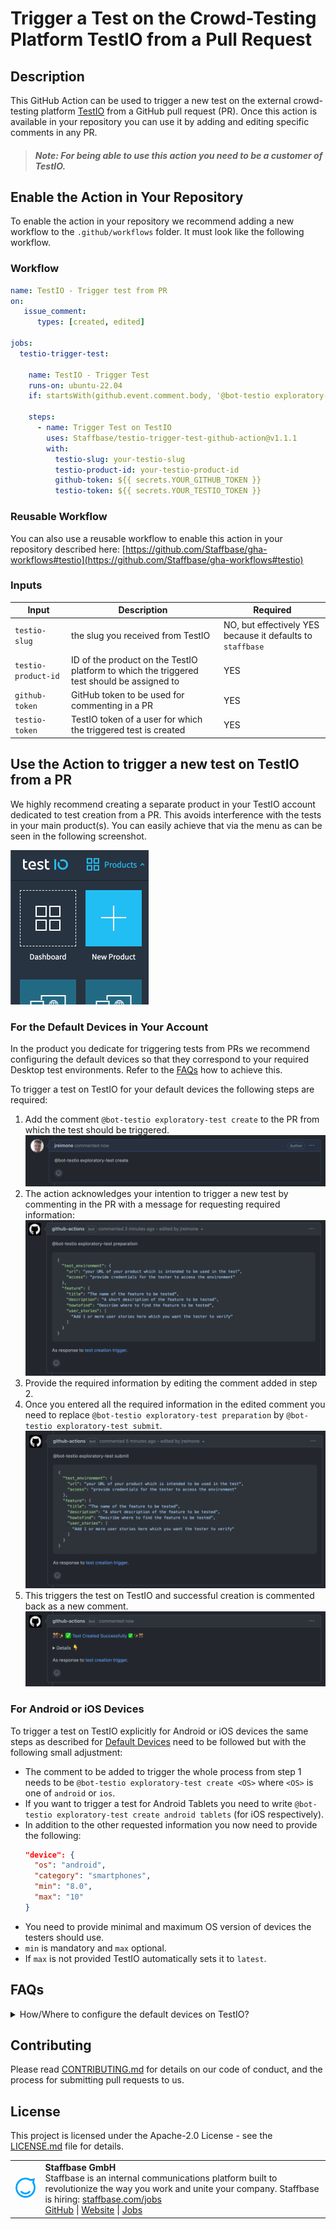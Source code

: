 # Trigger a Test on the Crowd-Testing Platform TestIO from a Pull Request 

## Description

This GitHub Action can be used to trigger a new test on the external crowd-testing platform [TestIO](https://test.io/services/exploratory-testing) from a GitHub pull request (PR).
Once this action is available in your repository you can use it by adding and editing specific comments in any PR.

> ##### Note: For being able to use this action you need to be a customer of TestIO.

## Enable the Action in Your Repository 

To enable the action in your repository we recommend adding a new workflow to the `.github/workflows` folder.
It must look like the following workflow. 

### Workflow

```yaml
name: TestIO - Trigger test from PR
on:
   issue_comment:
      types: [created, edited]

jobs:
  testio-trigger-test:

    name: TestIO - Trigger Test
    runs-on: ubuntu-22.04
    if: startsWith(github.event.comment.body, '@bot-testio exploratory-test')     # this is the prefix all subsequent comments must start with

    steps:
      - name: Trigger Test on TestIO
        uses: Staffbase/testio-trigger-test-github-action@v1.1.1
        with:
          testio-slug: your-testio-slug
          testio-product-id: your-testio-product-id
          github-token: ${{ secrets.YOUR_GITHUB_TOKEN }}
          testio-token: ${{ secrets.YOUR_TESTIO_TOKEN }}
```

### Reusable Workflow

You can also use a reusable workflow to enable this action in your repository described here: [https://github.com/Staffbase/gha-workflows#testio](https://github.com/Staffbase/gha-workflows#testio)

### Inputs

| Input               | Description                                                  | Required                                                   |
| ------------------- | ------------------------------------------------------------ | ---------------------------------------------------------- |
| `testio-slug`       | the slug you received from TestIO                            | NO, but effectively YES because it defaults to `staffbase` |
| `testio-product-id` | ID of the product on the TestIO platform to which the triggered test should be assigned to | YES                                                        |
| `github-token`      | GitHub token to be used for commenting in a PR               | YES                                                        |
| `testio-token`      | TestIO token of a user for which the triggered test is created | YES                                                        |

## Use the Action to trigger a new test on TestIO from a PR

We highly recommend creating a separate product in your TestIO account dedicated to test creation from a PR.
This avoids interference with the tests in your main product(s). 
You can easily achieve that via the menu as can be seen in the following screenshot.

<img src="docs/assets/images/testio-create-product.png" alt="create new TestIO product" />

### For the Default Devices in Your Account

In the product you dedicate for triggering tests from PRs we recommend configuring the default devices so that 
they correspond to your required Desktop test environments. Refer to the [FAQs](#faqs) how to achieve this.

To trigger a test on TestIO for your default devices the following steps are required:

1. Add the comment `@bot-testio exploratory-test create` to the PR from which the test should be triggered.
   <img src="docs/assets/images/test-create.png" alt="create test comment" />
2. The action acknowledges your intention to trigger a new test by commenting in the PR with a message for requesting required information:
   <img src="docs/assets/images/test-prepare.png" alt="prepare test comment" />
3. Provide the required information by editing the comment added in step 2.
4. Once you entered all the required information in the edited comment you need to replace `@bot-testio exploratory-test preparation` by `@bot-testio exploratory-test submit`.
   <img src="docs/assets/images/test-submit.png" alt="submit test comment" />
5. This triggers the test on TestIO and successful creation is commented back as a new comment.
   <img src="docs/assets/images/test-success.png" alt="success test comment" />

### For Android or iOS Devices

To trigger a test on TestIO explicitly for Android or iOS devices the same steps as described for [Default Devices](#for-the-default-devices-in-your-account)
need to be followed but with the following small adjustment:

- The comment to be added to trigger the whole process from step 1 needs to be `@bot-testio exploratory-test create <OS>` where `<OS>` is one of `android` or `ios`.
- If you want to trigger a test for Android Tablets you need to write `@bot-testio exploratory-test create android tablets` (for iOS respectively).
- In addition to the other requested information you now need to provide the following:
  ```json
  "device": {
    "os": "android",
    "category": "smartphones",
    "min": "8.0",
    "max": "10"
  }
  ```
- You need to provide minimal and maximum OS version of devices the testers should use.
- `min` is mandatory and `max` optional.
- If `max` is not provided TestIO automatically sets it to `latest`.

## FAQs

<details>
<summary>How/Where to configure the default devices on TestIO?</summary>
Find the Default Devices in the menu as can be seen in the following screenshot.

<img src="docs/assets/images/testio-manage-default-devices.png" alt="manage default TestIO devices" />

</details>

## Contributing

Please read [CONTRIBUTING.md](CONTRIBUTING.md) for details on our code of conduct, and the process for submitting pull requests to us.

## License

This project is licensed under the Apache-2.0 License - see the [LICENSE.md](LICENSE) file for details.

<table>
  <tr>
    <td>
      <img src="docs/assets/images/staffbase.png" alt="Staffbase GmbH" width="96" />
    </td>
    <td>
      <b>Staffbase GmbH</b>
      <br />Staffbase is an internal communications platform built to revolutionize the way you work and unite your company. Staffbase is hiring: <a href="https://staffbase.com/jobs/" target="_blank" rel="noreferrer">staffbase.com/jobs</a>
      <br /><a href="https://github.com/Staffbase" target="_blank" rel="noreferrer">GitHub</a> | <a href="https://staffbase.com/" target="_blank" rel="noreferrer">Website</a> | <a href="https://staffbase.com/jobs/" target="_blank" rel="noreferrer">Jobs</a>
    </td>
  </tr>
</table>
